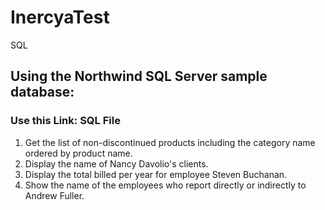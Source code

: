 # InercyaTest

SQL

## Using the Northwind SQL Server sample database:  
### Use this Link: SQL File <a name="[Sql File](https://github.com/derawall1/InercyaTest/blob/master/SqlQueries.sql)"></a>    

1. Get the list of non-discontinued products including the category name ordered by product name.
2. Display the name of Nancy Davolio's clients.
2. Display the total billed per year for employee Steven Buchanan.
3. Show the name of the employees who report directly or indirectly to Andrew Fuller.
